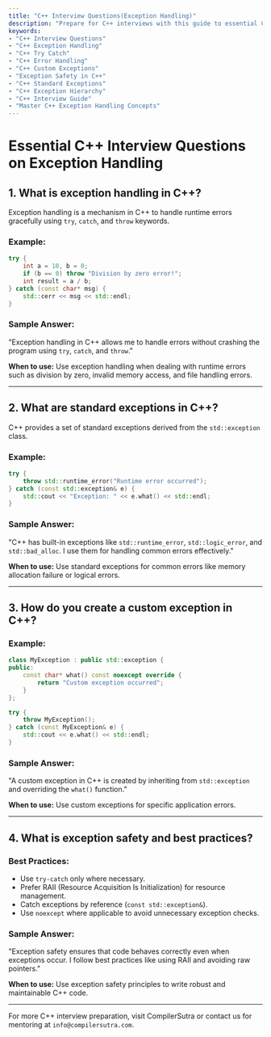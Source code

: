 ```yaml
---
title: "C++ Interview Questions(Exception Handling)"
description: "Prepare for C++ interviews with this guide to essential C++ interview questions on exception handling. Learn about try-catch blocks, exception hierarchy, custom exceptions, and best practices."
keywords:
- "C++ Interview Questions"
- "C++ Exception Handling"
- "C++ Try Catch"
- "C++ Error Handling"
- "C++ Custom Exceptions"
- "Exception Safety in C++"
- "C++ Standard Exceptions"
- "C++ Exception Hierarchy"
- "C++ Interview Guide"
- "Master C++ Exception Handling Concepts"
---
```


# **Essential C++ Interview Questions on Exception Handling**

## **1. What is exception handling in C++?**
Exception handling is a mechanism in C++ to handle runtime errors gracefully using `try`, `catch`, and `throw` keywords.

### **Example:**
```cpp
try {
    int a = 10, b = 0;
    if (b == 0) throw "Division by zero error!";
    int result = a / b;
} catch (const char* msg) {
    std::cerr << msg << std::endl;
}
```

### **Sample Answer:**
"Exception handling in C++ allows me to handle errors without crashing the program using `try`, `catch`, and `throw`."

**When to use:** Use exception handling when dealing with runtime errors such as division by zero, invalid memory access, and file handling errors.

---

## **2. What are standard exceptions in C++?**
C++ provides a set of standard exceptions derived from the `std::exception` class.

### **Example:**
```cpp
try {
    throw std::runtime_error("Runtime error occurred");
} catch (const std::exception& e) {
    std::cout << "Exception: " << e.what() << std::endl;
}
```

### **Sample Answer:**
"C++ has built-in exceptions like `std::runtime_error`, `std::logic_error`, and `std::bad_alloc`. I use them for handling common errors effectively."

**When to use:** Use standard exceptions for common errors like memory allocation failure or logical errors.

---

## **3. How do you create a custom exception in C++?**

### **Example:**
```cpp
class MyException : public std::exception {
public:
    const char* what() const noexcept override {
        return "Custom exception occurred";
    }
};

try {
    throw MyException();
} catch (const MyException& e) {
    std::cout << e.what() << std::endl;
}
```

### **Sample Answer:**
"A custom exception in C++ is created by inheriting from `std::exception` and overriding the `what()` function."

**When to use:** Use custom exceptions for specific application errors.

---

## **4. What is exception safety and best practices?**

### **Best Practices:**
- Use `try-catch` only where necessary.
- Prefer RAII (Resource Acquisition Is Initialization) for resource management.
- Catch exceptions by reference (`const std::exception&`).
- Use `noexcept` where applicable to avoid unnecessary exception checks.

### **Sample Answer:**
"Exception safety ensures that code behaves correctly even when exceptions occur. I follow best practices like using RAII and avoiding raw pointers."

**When to use:** Use exception safety principles to write robust and maintainable C++ code.

---

For more C++ interview preparation, visit CompilerSutra or contact us for mentoring at `info@compilersutra.com`.
